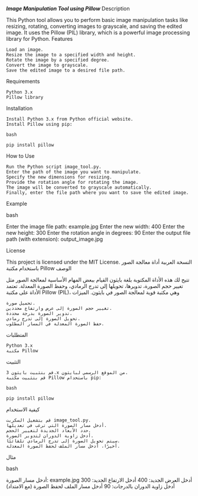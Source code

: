 ***Image Manipulation Tool using Pillow***
Description

This Python tool allows you to perform basic image manipulation tasks like resizing, rotating, converting images to grayscale, and saving the edited image. It uses the Pillow (PIL) library, which is a powerful image processing library for Python.
Features

    Load an image.
    Resize the image to a specified width and height.
    Rotate the image by a specified degree.
    Convert the image to grayscale.
    Save the edited image to a desired file path.

Requirements

    Python 3.x
    Pillow library

Installation

    Install Python 3.x from Python official website.
    Install Pillow using pip:

    bash

    pip install pillow

How to Use

    Run the Python script image_tool.py.
    Enter the path of the image you want to manipulate.
    Specify the new dimensions for resizing.
    Provide the rotation angle for rotating the image.
    The image will be converted to grayscale automatically.
    Finally, enter the file path where you want to save the edited image.

Example

bash

Enter the image file path: example.jpg
Enter the new width: 400
Enter the new height: 300
Enter the rotation angle in degrees: 90
Enter the output file path (with extension): output_image.jpg

License

This project is licensed under the MIT License.
النسخة العربية
أداة معالجة الصور باستخدام مكتبة Pillow
الوصف

تتيح لك هذه الأداة المكتوبة بلغة بايثون القيام ببعض المهام الأساسية لمعالجة الصور مثل تغيير حجم الصورة، تدويرها، تحويلها إلى تدرج الرمادي، وحفظ الصورة المعدلة. تعتمد الأداة على مكتبة Pillow (PIL)، وهي مكتبة قوية لمعالجة الصور في بايثون.
الميزات

    تحميل صورة.
    تغيير حجم الصورة إلى عرض وارتفاع محددين.
    تدوير الصورة بدرجة محددة.
    تحويل الصورة إلى تدرج رمادي.
    حفظ الصورة المعدلة في المسار المطلوب.

المتطلبات

    Python 3.x
    مكتبة Pillow

التثبيت

    قم بتثبيت بايثون 3.x من الموقع الرسمي لبايثون.
    قم بتثبيت مكتبة Pillow باستخدام pip:

    bash

    pip install pillow

كيفية الاستخدام

    قم بتشغيل السكربت image_tool.py.
    أدخل مسار الصورة التي ترغب في تعديلها.
    حدد الأبعاد الجديدة لتغيير الحجم.
    أدخل زاوية الدوران لتدوير الصورة.
    سيتم تحويل الصورة إلى تدرج الرمادي تلقائيًا.
    أخيرًا، أدخل مسار الملف لحفظ الصورة المعدلة.

مثال

bash

أدخل مسار الصورة: example.jpg
أدخل العرض الجديد: 400
أدخل الارتفاع الجديد: 300
أدخل زاوية الدوران بالدرجات: 90
أدخل مسار الملف لحفظ الصورة (مع الامتداد)
